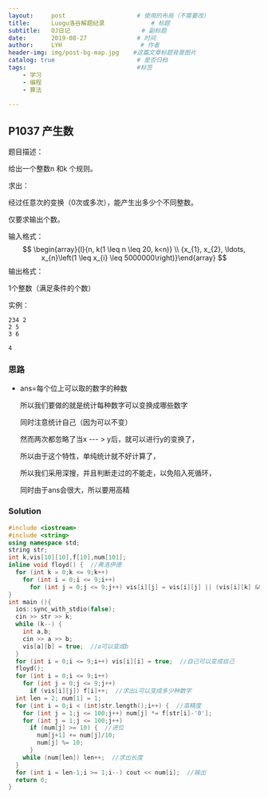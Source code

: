 ```yaml
---
layout:     post                    # 使用的布局（不需要改）
title:      Luogu洛谷解题纪录	           	# 标题 
subtitle:   OJ日记					# 副标题
date:       2019-08-27              # 时间
author:     LYH                      # 作者
header-img: img/post-bg-map.jpg    #这篇文章标题背景图片
catalog: true                       # 是否归档
tags:                               #标签
    - 学习
    - 编程
    - 算法

---
```


## P1037 产生数

题目描述：

给出一个整数n 和k 个规则。

求出：

经过任意次的变换（0次或多次），能产生出多少个不同整数。

仅要求输出个数。

输入格式：
$$
\begin{array}{l}{n, k(1 \leq n \leq 20, k<n)} \\ {x_{1}, x_{2}, \ldots, x_{n}\left(1 \leq x_{i} \leq 5000000\right)}\end{array}
$$
输出格式：

1个整数（满足条件的个数）

实例：

```
234 2
2 5
3 6

4
```

### 思路

* ans=每个位上可以取的数字的种数

  所以我们要做的就是统计每种数字可以变换成哪些数字

  同时注意统计自己（因为可以不变）

  然而两次都忽略了当x --- > y后，就可以进行y的变换了，

  所以由于这个特性，单纯统计就不好计算了，

  所以我们采用深搜，并且判断走过的不能走，以免陷入死循环，

  同时由于ans会很大，所以要用高精


### Solution

```c++
#include <iostream>
#include <string>
using namespace std;
string str;
int k,vis[10][10],f[10],num[101];
inline void floyd() {  //弗洛伊德
  for (int k = 0;k <= 9;k++)
    for (int i = 0;i <= 9;i++)
      for (int j = 0;j <= 9;j++) vis[i][j] = vis[i][j] || (vis[i][k] && vis[k][j]);
}
int main (){
  ios::sync_with_stdio(false);
  cin >> str >> k;
  while (k--) {
    int a,b;
    cin >> a >> b;
    vis[a][b] = true;  //a可以变成b
  }
  for (int i = 0;i <= 9;i++) vis[i][i] = true;  //自己可以变成自己
  floyd();
  for (int i = 0;i <= 9;i++)
    for (int j = 0;j <= 9;j++)
      if (vis[i][j]) f[i]++;  //求出i可以变成多少种数字
  int len = 2; num[1] = 1;
  for (int i = 0;i < (int)str.length();i++) {  //高精度
    for (int j = 1;j <= 100;j++) num[j] *= f[str[i]-'0'];
    for (int j = 1;j <= 100;j++)
      if (num[j] >= 10) {  //进位
        num[j+1] += num[j]/10;
        num[j] %= 10;
      }
    while (num[len]) len++;  //求出长度
  }
  for (int i = len-1;i >= 1;i--) cout << num[i];  //输出
  return 0;
}
```



